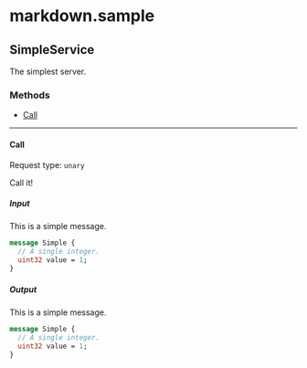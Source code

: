 <!-- markdownlint-disable rule1 -->
<!-- markdownlint-disable rule2 -->

# markdown.sample

## SimpleService

The simplest server.

### Methods

- [Call](#call)

---

#### Call

Request type: `unary`

Call it!

##### Input

This is a simple message.

```proto
message Simple {
  // A single integer.
  uint32 value = 1;
}
```

##### Output

This is a simple message.

```proto
message Simple {
  // A single integer.
  uint32 value = 1;
}
```
